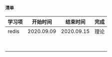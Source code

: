#### 清单

| 学习项 | 开始时间   | 结束时间   | 完成 |
| ------ | ---------- | ---------- | ---- |
| redis    | 2020.09.09 | 2020.09.15 | 理论 |
|        |            |            |      |
|        |            |            |      |
|        |            |            |      |
|        |            |            |      |
|        |            |            |      |
|        |            |            |      |
|        |            |            |      |
|        |            |            |      |


